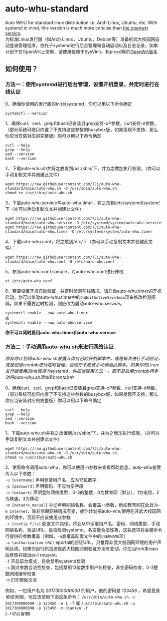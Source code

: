 # auto-whu-standard
Auto WHU for standard linux distribution i.e. Arch Linux, Ubuntu, etc. With systemd in mind, this version is much more concise than [the openwrt version](https://github.com/7Ji/auto-whu-openwrt).  
为标准Linux发行版（如Arch Linux，Ubuntu，Debian等）准备的武大校园网自动登录管理程序，依托于systemd进行后台管理和自动启动以及日志记录，如果计划于在OpenWrt上使用，请使用依赖于SysVinit、和procd等的[OpenWrt版本](https://github.com/7Ji/auto-whu-openwrt)

如何使用？
--
### 方法一：使用systemd进行后台管理，设置开机登录，并定时进行在线认证   
0、确保你使用的发行版的init为systemd，你可以用以下命令确定
````
systemctl --version
````
1、确保curl、sed、grep和bash已安装且grep支持-oP参数，curl支持-d参数，（部分系统可能只内置了不支持这些参数的busybox版，如果发现不支持，那么你应当安装对应的完整版）你可以用以下命令确定
````
curl --help
grep --help
sed --version
bash --version
````
2、下载auto-whu.sh并将之放置到/usr/sbin/下，并为之增加执行权限，（亦可以手动复制文本并创建此文件）
````
wget https://raw.githubusercontent.com/7Ji/auto-whu-standard/main/auto-whu.sh -O /usr/sbin/auto-whu.sh
chmod +x /usr/sbin/auto-whu.sh
````
3、下载auto-whu.service与auto-whu.timer，将之放到/etc/systemd/system/下（亦可以手动复制文本并创建此文件）
````
wget https://raw.githubusercontent.com/7Ji/auto-whu-standard/main/auto-whu.service -O /etc/systemd/system/auto-whu.service
wget https://raw.githubusercontent.com/7Ji/auto-whu-standard/main/auto-whu.timer -O /etc/systemd/system/auto-whu.timer
````  
4、下载auto-whu.conf，将之放到/etc/下（亦可以手动复制文本并创建此文件）：
````
wget https://raw.githubusercontent.com/7Ji/auto-whu-standard/main/auto-whu.conf -O /etc/auto-whu.conf
````
5、参照auto-whu.conf.sample，对auto-whu.conf进行修改
````
vi /etc/auto-whu.conf
````
6、若要设置开机自动验证，并定时检测在线情况，请启动auto-whu.timer的开机启动，你可以修改auto-whu.timer中的``OnUnitActiveSec=1min``项来修改检测间隔。如果不需要定时检测，则应改为启动auto-whu.service。
````
systemctl enable --now auto-whu.timer
或
systemctl enable --now auto-whu.service
````
**你不可以同时启用auto-whu.timer和auto-whu.service**
### 方法二：手动调用auto-whu.sh来进行网络认证

*除非你计划将auto-whu.sh放置入你自己的开机脚本中，或是每次进行手动验证，或是使用crontab进行定时管理，否则你不应该手动调用此脚本。如果你的Linux发行版使用的init程序为systemd，你应当使用方法一，而不是启用crontab再手动将auto-whu.sh添加到crontab中*

0、确保curl、sed、grep和bash已安装且grep支持-oP参数，curl支持-d参数，（部分系统可能只内置了不支持这些参数的busybox版，如果发现不支持，那么你应当安装对应的完整版）你可以用以下命令确定
````
curl --help
grep --help
sed --version
bash --version
````
1、下载auto-whu.sh并将之放置到/usr/sbin/下，并为之增加执行权限，（亦可以手动复制文本并创建此文件）
````
wget https://raw.githubusercontent.com/7Ji/auto-whu-standard/main/auto-whu.sh -O /usr/sbin/auto-whu.sh
chmod +x /usr/sbin/auto-whu.sh
````
2、使用命令调用auto-whu，你可以使用-h参数来查看帮助信息，auto-whu接受传入以下参数：  
``-u [username]`` 声明登录用户名，应为13位数字  
``-p [password]`` 声明密码，不应为空字段  
``-n [network]`` 声明登陆网络类型，0-3的整数，0为教育网（默认），1为电信，2为联通，3为移动  
``-m [network_manual]`` 手动声明网络名称，会覆盖``-n``参数，例如教育网在此处为``-m Internet``，除非后期网络情况有变，或你计划把auto-whu使用在非武大校园网的环境中，否则不应该使用此参数  
``-c [config file]`` 配置文件路径，将会从中读取用户名、密码、网络类型、手动网络名称、验证URL、是否检测systemd、各变量合法性等，这些选项将会被命令行提供的参数覆盖（例如，``-u``会覆盖配置文件中的``USERNAME``项）  
``-a [authorization URL]`` eportal的验证URL，只推荐非武大校园网环境的用户声明此项。如果你自行抓包发现武大校园网的验证方法有变动，你应当fork本repo后修改并提出pull request。  
``-f`` 开启前台模式，将会禁用systemd检测  
``-s`` 跳过参数合法性检查，包括禁用13位数字用户名检查，非空密码检查，0-3整数网络编号检查  
``-h``  打印帮助文本  

例如，一位用户名为 *2017300000000* 的用户，他的密码是 *123456* ，希望登录 *电信* 网络，他应该使用下面这条命令：
``/usr/sbin/auto-whu.sh -u 2017300000000 -p 123456 -n 1 -f`` 或 ``/usr/sbin/auto-whu.sh -u 2017300000000 -p 123456 -m dianixn -f``  
*(``-f``可以省略)*